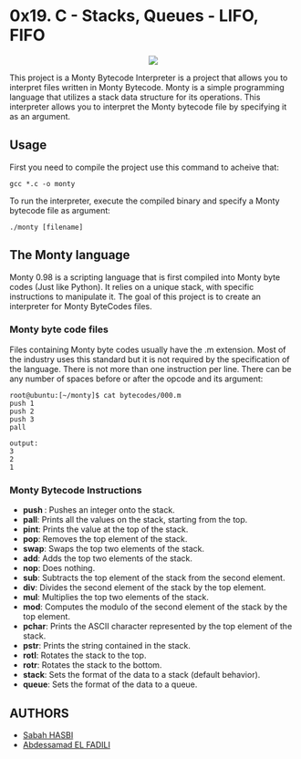 # 0x19. C - Stacks, Queues - LIFO, FIFO
<p align="center">
 <img src="https://github.com/Hasbi-sabah/monty/assets/105720445/56a91d5a-deef-4dc8-8d80-1e2ca1761e78">
</p>

This project is a Monty Bytecode Interpreter is a project that allows you to interpret files
written in Monty Bytecode.
Monty is a simple programming language that utilizes a stack data structure for its operations.
This interpreter allows you to interpret the Monty bytecode file by specifying it as an argument.

## Usage
First you need to compile the project use this command to acheive that:
```
gcc *.c -o monty
```
To run the interpreter, execute the compiled binary and specify a Monty bytecode file as argument:
```
./monty [filename]
```

## The Monty language
Monty 0.98 is a scripting language that is first compiled into Monty byte codes (Just like Python).
It relies on a unique stack, with specific instructions to manipulate it.
The goal of this project is to create an interpreter for Monty ByteCodes files.

### Monty byte code files
Files containing Monty byte codes usually have the .m extension. Most of the industry uses
this standard but it is not required by the specification of the language.
There is not more than one instruction per line. There can be any number of spaces before
or after the opcode and its argument:
```
root@ubuntu:[~/monty]$ cat bytecodes/000.m
push 1
push 2
push 3
pall
```
```
output:
3
2
1
```

### Monty Bytecode Instructions
* **push <int>**: Pushes an integer onto the stack.
* **pall**: Prints all the values on the stack, starting from the top.
* **pint**: Prints the value at the top of the stack.
* **pop**: Removes the top element of the stack.
* **swap**: Swaps the top two elements of the stack.
* **add**: Adds the top two elements of the stack.
* **nop**: Does nothing.
* **sub**: Subtracts the top element of the stack from the second element.
* **div**: Divides the second element of the stack by the top element.
* **mul**: Multiplies the top two elements of the stack.
* **mod**: Computes the modulo of the second element of the stack by the top element.
* **pchar**: Prints the ASCII character represented by the top element of the stack.
* **pstr**: Prints the string contained in the stack.
* **rotl**: Rotates the stack to the top.
* **rotr**: Rotates the stack to the bottom.
* **stack**: Sets the format of the data to a stack (default behavior).
* **queue**: Sets the format of the data to a queue.

## AUTHORS
- [Sabah HASBI](https://github.com/Hasbi-sabah "Sabah")
- [Abdessamad EL FADILI](https://github.com/elfadili-ae "[^_^]")
